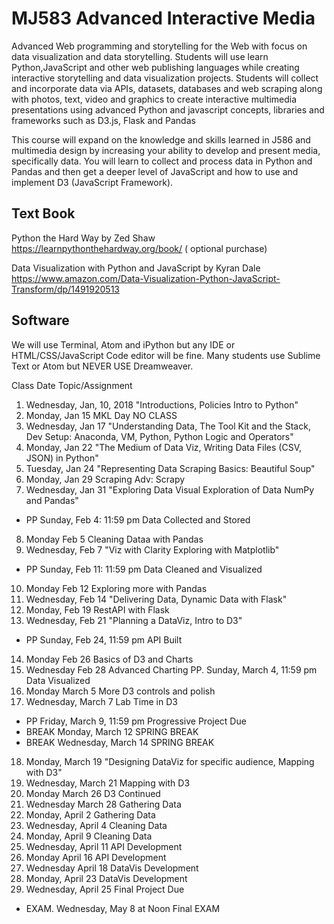 # MJ583 Advanced Interactive Media

Advanced Web programming and storytelling for the Web with focus on data visualization and data storytelling. Students will use learn Python,JavaScript and other web publishing languages while creating interactive storytelling and data visualization projects. Students will collect and incorporate data via APIs, datasets, databases and web scraping along with photos, text, video and graphics to create interactive multimedia presentations using advanced Python and javascript concepts, libraries and frameworks such as D3.js, Flask and Pandas 

This course will expand on the knowledge and skills learned in J586 and multimedia design by increasing your ability to develop and present media, specifically data. You will learn to collect and process data in Python and Pandas and then get  a deeper level of JavaScript and how to use and implement D3 (JavaScript Framework).

## Text Book
Python the Hard Way by Zed Shaw 
https://learnpythonthehardway.org/book/ ( optional purchase)

Data Visualization with Python and JavaScript by Kyran Dale
https://www.amazon.com/Data-Visualization-Python-JavaScript-Transform/dp/1491920513

## Software
We will use Terminal, Atom and iPython but any IDE or HTML/CSS/JavaScript Code editor will be fine. Many students use Sublime Text or Atom but NEVER USE Dreamweaver.

Class	Date	Topic/Assignment
1.	Wednesday, Jan, 10, 2018	"Introductions, Policies Intro to Python"
2.	Monday, Jan 15	MKL Day NO CLASS
3.	Wednesday, Jan 17	"Understanding Data, The Tool Kit and the Stack, Dev Setup: Anaconda, VM, Python, Python Logic and Operators"
4.	Monday, Jan 22	"The Medium of Data Viz, Writing Data Files (CSV, JSON) in Python"
5.	Tuesday, Jan 24	"Representing Data Scraping Basics: Beautiful Soup"
6.	Monday, Jan 29	Scraping Adv: Scrapy
7.	Wednesday, Jan 31	"Exploring Data  Visual Exploration of Data NumPy and Pandas"
* PP Sunday, Feb 4: 11:59 pm	Data Collected and Stored
8.	Monday Feb 5	Cleaning Dataa with Pandas
9.	Wednesday, Feb 7	"Viz with Clarity Exploring with Matplotlib"
* PP	Sunday, Feb 11: 11:59 pm	Data Cleaned and Visualized
10.	Monday Feb 12	Exploring more with Pandas
11.	Wednesday, Feb 14	"Delivering Data, Dynamic Data with Flask"
12.	Monday, Feb 19	RestAPI with Flask
13.	Wednesday, Feb 21	"Planning a DataViz, Intro to D3"
* PP	Sunday, Feb 24, 11:59 pm	API Built
14.	Monday Feb 26	Basics of D3 and Charts
15.	Wednesday Feb 28	Advanced Charting
PP.	Sunday, March 4, 11:59 pm	Data Visualized
16.	Monday March 5	More D3 controls and polish
17.	Wednesday, March 7	Lab Time in D3
* PP	Friday, March 9, 11:59 pm	Progressive Project Due
* BREAK	Monday, March 12 	SPRING BREAK
* BREAK	Wednesday, March 14	SPRING BREAK
18.	Monday, March 19	"Designing DataViz for specific audience, Mapping with D3"
19.	Wednesday, March 21	Mapping with D3
20.	Monday March 26	D3 Continued
21.	Wednesday March 28	Gathering Data
22.	Monday, April 2	Gathering Data
23.	Wednesday, April 4	Cleaning Data
24.	Monday, April 9	Cleaning Data
25.	Wednesday, April 11	API Development
26.	Monday April 16	API Development
27.	Wednesday April 18	DataVis Development
28.	Monday, April 23	DataVis Development
29.	Wednesday, April 25	Final Project Due
* EXAM.	Wednesday, May 8 at Noon	Final EXAM
